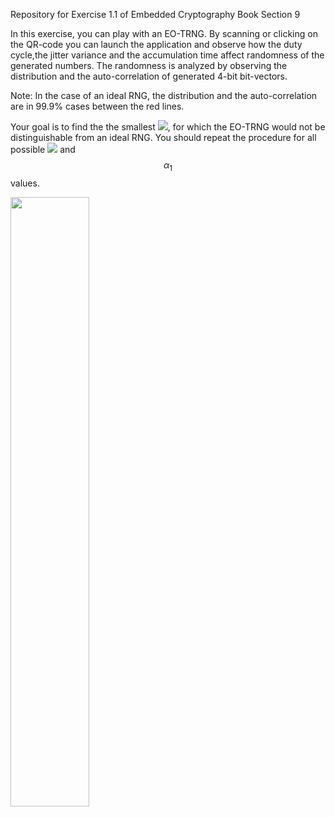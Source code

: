 Repository for Exercise 1.1 of Embedded Cryptography Book Section 9

In this exercise, you can play with an EO-TRNG.
By scanning or clicking on the QR-code you can launch the application and observe how the duty cycle,the jitter variance and the accumulation time affect randomness of the generated numbers. 
The randomness is analyzed by observing the distribution and the auto-correlation of generated 4-bit bit-vectors.

Note: In the case of an ideal RNG, the distribution and the auto-correlation are in 99.9% cases between the red lines.

Your goal is to find the the smallest <img src="https://render.githubusercontent.com/render/math?math=D">, for which the EO-TRNG would not be distinguishable from an ideal RNG.
You should repeat the procedure for all possible <img src="https://render.githubusercontent.com/render/math?math=\frac{\sigma_{tot}}{T_{1}"> and $$\alpha_{1}$$ values.



<p><a href="https://mybinder.org/v2/gh/patrickhaddadteaching/TRNG_ex1/main?urlpath=voila%2Frender%2FTRNG_ex1_nb.ipynb" target="_blank" rel="noopener noreferrer">  <img src="https://raw.githubusercontent.com/patrickhaddadteaching/TRNG_ex1/main/ex1.png" width="50%" height="50%"></a></p>
